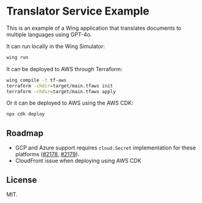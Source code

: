 # Translator Service Example

This is an example of a Wing application that translates documents to multiple languages using
GPT-4o.

It can run locally in the Wing Simulator:

```sh
wing run
```

It can be deployed to AWS through Terraform:

```sh
wing compile -t tf-aws
terraform -chdir=target/main.tfaws init
terraform -chdir=target/main.tfaws apply
```

Or it can be deployed to AWS using the AWS CDK:

```sh
npx cdk deploy
```

## Roadmap

* GCP and Azure support requires `cloud.Secret` implementation for these
  platforms ([#2178](https://github.com/winglang/wing/issues/2178), [#2179](https://github.com/winglang/wing/issues/2179)).
* CloudFront issue when deploying using AWS CDK

## License

MIT.
